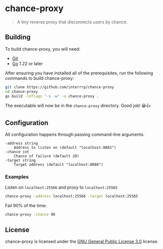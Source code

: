 # chance-proxy

> A tiny reverse proxy that disconnects users by chance.

## Building

To build chance-proxy, you will need:

- [Git](https://git-scm.com)
- [Go](https://go.dev) 1.22 or later

After ensuring you have installed all of the prerequisites, run the following commands to build chance-proxy:

```sh
git clone https://github.com/interrrp/chance-proxy
cd chance-proxy
go build -ldflags "-s -w" -o chance-proxy .
```

The executable will now be in the `chance-proxy` directory. Good job! 😀👍

## Configuration

All configuration happens through passing command-line arguments:

```text
-address string
    Address to listen on (default "localhost:8081")
-chance int
    Chance of failure (default 20)
-target string
    Target address (default "localhost:8080")
```

### Examples

Listen on `localhost:25566` and proxy to `localhost:25565`

```sh
chance-proxy -address localhost:25566 -target localhost:25565
```

Fail 90% of the time:

```sh
chance-proxy -chance 90
```

## License

chance-proxy is licensed under the [GNU General Public License 3.0](./LICENSE) license.
